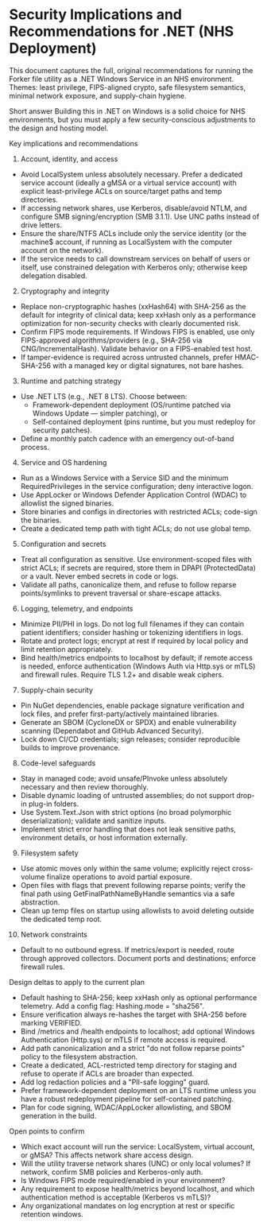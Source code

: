 # Security Implications and Recommendations for .NET (NHS Deployment)

This document captures the full, original recommendations for running the Forker file utility as a .NET Windows Service in an NHS environment. Themes: least privilege, FIPS-aligned crypto, safe filesystem semantics, minimal network exposure, and supply-chain hygiene.

Short answer
Building this in .NET on Windows is a solid choice for NHS environments, but you must apply a few security-conscious adjustments to the design and hosting model.

Key implications and recommendations
1) Account, identity, and access
- Avoid LocalSystem unless absolutely necessary. Prefer a dedicated service account (ideally a gMSA or a virtual service account) with explicit least-privilege ACLs on source/target paths and temp directories.
- If accessing network shares, use Kerberos, disable/avoid NTLM, and configure SMB signing/encryption (SMB 3.1.1). Use UNC paths instead of drive letters.
- Ensure the share/NTFS ACLs include only the service identity (or the machine$ account, if running as LocalSystem with the computer account on the network).
- If the service needs to call downstream services on behalf of users or itself, use constrained delegation with Kerberos only; otherwise keep delegation disabled.

2) Cryptography and integrity
- Replace non-cryptographic hashes (xxHash64) with SHA-256 as the default for integrity of clinical data; keep xxHash only as a performance optimization for non-security checks with clearly documented risk.
- Confirm FIPS mode requirements. If Windows FIPS is enabled, use only FIPS-approved algorithms/providers (e.g., SHA-256 via CNG/IncrementalHash). Validate behavior on a FIPS-enabled test host.
- If tamper-evidence is required across untrusted channels, prefer HMAC-SHA-256 with a managed key or digital signatures, not bare hashes.

3) Runtime and patching strategy
- Use .NET LTS (e.g., .NET 8 LTS). Choose between:
  - Framework-dependent deployment (OS/runtime patched via Windows Update — simpler patching), or
  - Self-contained deployment (pins runtime, but you must redeploy for security patches).
- Define a monthly patch cadence with an emergency out-of-band process.

4) Service and OS hardening
- Run as a Windows Service with a Service SID and the minimum RequiredPrivileges in the service configuration; deny interactive logon.
- Use AppLocker or Windows Defender Application Control (WDAC) to allowlist the signed binaries.
- Store binaries and configs in directories with restricted ACLs; code-sign the binaries.
- Create a dedicated temp path with tight ACLs; do not use global temp.

5) Configuration and secrets
- Treat all configuration as sensitive. Use environment-scoped files with strict ACLs; if secrets are required, store them in DPAPI (ProtectedData) or a vault. Never embed secrets in code or logs.
- Validate all paths, canonicalize them, and refuse to follow reparse points/symlinks to prevent traversal or share-escape attacks.

6) Logging, telemetry, and endpoints
- Minimize PII/PHI in logs. Do not log full filenames if they can contain patient identifiers; consider hashing or tokenizing identifiers in logs.
- Rotate and protect logs; encrypt at rest if required by local policy and limit retention appropriately.
- Bind health/metrics endpoints to localhost by default; if remote access is needed, enforce authentication (Windows Auth via Http.sys or mTLS) and firewall rules. Require TLS 1.2+ and disable weak ciphers.

7) Supply-chain security
- Pin NuGet dependencies, enable package signature verification and lock files, and prefer first-party/actively maintained libraries.
- Generate an SBOM (CycloneDX or SPDX) and enable vulnerability scanning (Dependabot and GitHub Advanced Security).
- Lock down CI/CD credentials; sign releases; consider reproducible builds to improve provenance.

8) Code-level safeguards
- Stay in managed code; avoid unsafe/PInvoke unless absolutely necessary and then review thoroughly.
- Disable dynamic loading of untrusted assemblies; do not support drop-in plug-in folders.
- Use System.Text.Json with strict options (no broad polymorphic deserialization); validate and sanitize inputs.
- Implement strict error handling that does not leak sensitive paths, environment details, or host information externally.

9) Filesystem safety
- Use atomic moves only within the same volume; explicitly reject cross-volume finalize operations to avoid partial exposure.
- Open files with flags that prevent following reparse points; verify the final path using GetFinalPathNameByHandle semantics via a safe abstraction.
- Clean up temp files on startup using allowlists to avoid deleting outside the dedicated temp root.

10) Network constraints
- Default to no outbound egress. If metrics/export is needed, route through approved collectors. Document ports and destinations; enforce firewall rules.

Design deltas to apply to the current plan
- Default hashing to SHA-256; keep xxHash only as optional performance telemetry. Add a config flag: Hashing.mode = "sha256".
- Ensure verification always re-hashes the target with SHA-256 before marking VERIFIED.
- Bind /metrics and /health endpoints to localhost; add optional Windows Authentication (Http.sys) or mTLS if remote access is required.
- Add path canonicalization and a strict "do not follow reparse points" policy to the filesystem abstraction.
- Create a dedicated, ACL-restricted temp directory for staging and refuse to operate if ACLs are broader than expected.
- Add log redaction policies and a "PII-safe logging" guard.
- Prefer framework-dependent deployment on an LTS runtime unless you have a robust redeployment pipeline for self-contained patching.
- Plan for code signing, WDAC/AppLocker allowlisting, and SBOM generation in the build.

Open points to confirm
- Which exact account will run the service: LocalSystem, virtual account, or gMSA? This affects network share access design.
- Will the utility traverse network shares (UNC) or only local volumes? If network, confirm SMB policies and Kerberos-only auth.
- Is Windows FIPS mode required/enabled in your environment?
- Any requirement to expose health/metrics beyond localhost, and which authentication method is acceptable (Kerberos vs mTLS)?
- Any organizational mandates on log encryption at rest or specific retention windows.
